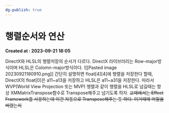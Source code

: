 ```yaml
---
dg-publish: true
---
```


# 행렬순서와 연산 
**Created at : 2023-09-21 18:05**

DirectX와 HLSL의 행렬저장의 순서가 다르다.
DirectX 라이브러리는 Row-major방식이며 HLSL은 Colomn-major방식이다.
![[Pasted image 20230921180910.png]]
간단히 설명하면
float\[4\]\[4\]에 행렬을 저장한다 할때,
DirectX의 float\[0\]은 a11~a13을 저장하고
HLSL은 a11~a31을 저장한다.
따라서 WVP(World View Projection 또는 MVP) 행렬과 같이 행렬을 HLSL로 넘길때는 항상 XMMatrixTranspose함수로 Transpose해주고 넘기도록 하자. 
~~교재에서는 Effect Framework를 사용하는데 이건 자동으로 Transpose해주는 듯 하다. 이거때매 며칠을 버렸는지~~


